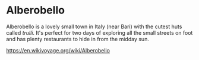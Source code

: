 # Alberobello

Alberobello is a lovely small town in Italy (near Bari) with the cutest huts called *trulli*. 
It's perfect for two days of exploring all the small streets on foot and has plenty restaurants to hide in from the midday sun.

https://en.wikivoyage.org/wiki/Alberobello
